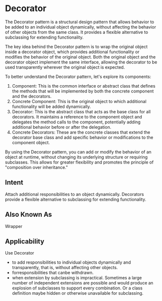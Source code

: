 # Decorator

The Decorator pattern is a structural design pattern that allows behavior to be added to an individual object dynamically, without affecting the behavior of other objects from the same class. It provides a flexible alternative to subclassing for extending functionality.

The key idea behind the Decorator pattern is to wrap the original object inside a decorator object, which provides additional functionality or modifies the behavior of the original object. Both the original object and the decorator object implement the same interface, allowing the decorator to be used transparently wherever the original object is expected.

To better understand the Decorator pattern, let's explore its components:
1. Component: This is the common interface or abstract class that defines the methods that will be implemented by both the concrete component and the decorators.
2. Concrete Component: This is the original object to which additional functionality will be added dynamically.
3. Decorator: This is the abstract class that acts as the base class for all decorators. It maintains a reference to the component object and delegates the method calls to the component, potentially adding additional behavior before or after the delegation.
4. Concrete Decorators: These are the concrete classes that extend the decorator base class and add specific behavior or modifications to the component object.

By using the Decorator pattern, you can add or modify the behavior of an object at runtime, without changing its underlying structure or requiring subclasses. This allows for greater flexibility and promotes the principle of "composition over inheritance."

## Intent
Attach additional responsibilities to an object dynamically. Decorators provide a
flexible alternative to subclassing for extending functionality.

## Also Known As
Wrapper

## Applicability
Use Decorator
- to add responsibilities to individual objects dynamically and transparently, that is, without affecting other objects.
- forresponsibilities that canbe withdrawn.
- when extension by subclassing is impractical. Sometimes a large number of independent extensions are possible and would produce an explosion of subclasses to support every combination. Or a class definition maybe hidden or otherwise unavailable for subclassing.